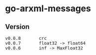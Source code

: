 # go-arxml-messages


## Version
<pre>
v0.0.8       crc
v0.0.7       float32 -> float64 
v0.0.6       inf -> MaxFloat32
</pre>
